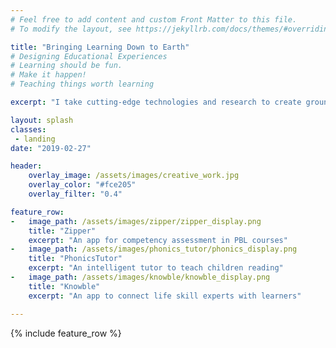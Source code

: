 ```yaml
---
# Feel free to add content and custom Front Matter to this file.
# To modify the layout, see https://jekyllrb.com/docs/themes/#overriding-theme-defaults

title: "Bringing Learning Down to Earth"
# Designing Educational Experiences
# Learning should be fun.
# Make it happen!
# Teaching things worth learning

excerpt: "I take cutting-edge technologies and research to create grounded learning experiences with applications in the real world."

layout: splash
classes:
 - landing
date: "2019-02-27"

header:
    overlay_image: /assets/images/creative_work.jpg
    overlay_color: "#fce205"
    overlay_filter: "0.4"

feature_row:
-   image_path: /assets/images/zipper/zipper_display.png
    title: "Zipper"
    excerpt: "An app for competency assessment in PBL courses"
-   image_path: /assets/images/phonics_tutor/phonics_display.png
    title: "PhonicsTutor"
    excerpt: "An intelligent tutor to teach children reading"
-   image_path: /assets/images/knowble/knowble_display.png
    title: "Knowble"
    excerpt: "An app to connect life skill experts with learners"

---
```


{% include feature_row %}